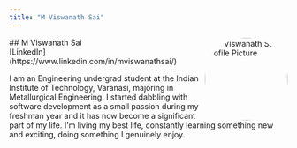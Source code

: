 ```yaml
---
title: "M Viswanath Sai"
---
```



<img src="https://sessionize.com/image/9688-400o400o1-swE9KAW83WCNG9jBnkymoY.png" style="width: 150px; float: right; border-radius: 50%" alt="M Viswanath Sai Profile Picture"/>
## M Viswanath Sai
<br>
[LinkedIn](https://www.linkedin.com/in/mviswanathsai/)

I am an Engineering undergrad student at the Indian Institute of Technology, Varanasi, majoring in Metallurgical Engineering. I started dabbling with software development as a small passion during my freshman year and it has now become a significant part of my life. I'm living my best life, constantly learning something new and exciting, doing something I genuinely enjoy.
